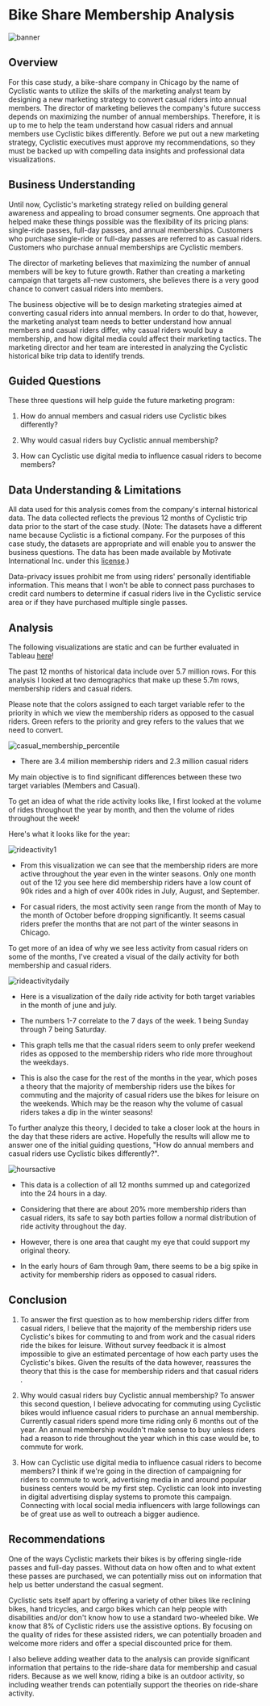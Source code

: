 # Bike Share Membership Analysis

![banner](Visuals/banner.png)

## Overview

For this case study, a bike-share company in Chicago by the name of Cyclistic wants to utilize the skills of the marketing analyst team by designing a new marketing strategy to convert casual riders into annual members. The director of marketing believes the company's future success depends on maximizing the number of annual memberships. Therefore, it is up to me to help the team understand how casual riders and annual members use Cyclistic bikes differently. Before we put out a new marketing strategy, Cyclistic executives must approve my recommendations, so they must be backed up with compelling data insights and professional data visualizations.

## Business Understanding

Until now, Cyclistic's marketing strategy relied on building general awareness and appealing to broad consumer segments. One approach that helped make these things possible was the flexibility of its pricing plans: single-ride passes, full-day passes, and annual memberships. Customers who purchase single-ride or full-day passes are referred to as casual riders. Customers who purchase annual memberships are Cyclistic members.

The director of marketing believes that maximizing the number of annual members will be key to future growth. Rather than creating a marketing campaign that targets all-new customers, she believes there is a very good chance to convert casual riders into members.

The business objective will be to design marketing strategies aimed at converting casual riders into annual members. In order to do that, however, the marketing analyst team needs to better understand how annual members and casual riders differ, why casual riders would buy a membership, and how digital media could affect their marketing tactics. The marketing director and her team are interested in analyzing the Cyclistic historical bike trip data to identify trends.

## Guided Questions

These three questions will help guide the future marketing program:

1.  How do annual members and casual riders use Cyclistic bikes differently?

2.  Why would casual riders buy Cyclistic annual membership?

3.  How can Cyclistic use digital media to influence casual riders to become members?

## Data Understanding & Limitations

All data used for this analysis comes from the company's internal historical data. The data collected reflects the previous 12 months of Cyclistic trip data prior to the start of the case study. (Note: The datasets have a different name because Cyclistic is a fictional company. For the purposes of this case study, the datasets are appropriate and will enable you to answer the business questions. The data has been made available by Motivate International Inc. under this [license](https://ride.divvybikes.com/data-license-agreement).)

Data-privacy issues prohibit me from using riders' personally identifiable information. This means that I won't be able to connect pass purchases to credit card numbers to determine if casual riders live in the Cyclistic service area or if they have purchased multiple single passes.

## Analysis

The following visualizations are static and can be further evaluated in Tableau [here](https://public.tableau.com/authoring/Rideshare-Analysis_V2/Dashboard1#1)!

The past 12 months of historical data include over 5.7 million rows. For this analysis I looked at two demographics that make up these 5.7m rows, membership riders and casual riders.

Please note that the colors assigned to each target variable refer to the priority in which we view the membership riders as opposed to the casual riders. Green refers to the priority and grey refers to the values that we need to convert.

![casual_membership_percentile](Visuals/Membership_Casual%20Count%20(Percentage).png)

-   There are 3.4 million membership riders and 2.3 million casual riders

My main objective is to find significant differences between these two target variables (Members and Casual).

To get an idea of what the ride activity looks like, I first looked at the volume of rides throughout the year by month, and then the volume of rides throughout the week!

Here's what it looks like for the year:

![rideactivity1](Visuals/Count%20of%20Rides(Year).png)

-   From this visualization we can see that the membership riders are more active throughout the year even in the winter seasons. Only one month out of the 12 you see here did membership riders have a low count of 90k rides and a high of over 400k rides in July, August, and September.

-   For casual riders, the most activity seen range from the month of May to the month of October before dropping significantly. It seems casual riders prefer the months that are not part of the winter seasons in Chicago.

To get more of an idea of why we see less activity from casual riders on some of the months, I've created a visual of the daily activity for both membership and casual riders.

![rideactivitydaily](Visuals/Daily%20Ride%20Activity(June&July).png)

-   Here is a visualization of the daily ride activity for both target variables in the month of june and july.

-   The numbers 1-7 correlate to the 7 days of the week. 1 being Sunday through 7 being Saturday.

-   This graph tells me that the casual riders seem to only prefer weekend rides as opposed to the membership riders who ride more throughout the weekdays.

-   This is also the case for the rest of the months in the year, which poses a theory that the majority of membership riders use the bikes for commuting and the majority of casual riders use the bikes for leisure on the weekends. Which may be the reason why the volume of casual riders takes a dip in the winter seasons!

To further analyze this theory, I decided to take a closer look at the hours in the day that these riders are active. Hopefully the results will allow me to answer one of the initial guiding questions, "How do annual members and casual riders use Cyclistic bikes differently?".

![hoursactive](Visuals/Hour%20of%20Day%20Active.png)

-   This data is a collection of all 12 months summed up and categorized into the 24 hours in a day.

-   Considering that there are about 20% more membership riders than casual riders, its safe to say both parties follow a normal distribution of ride activity throughout the day.

-   However, there is one area that caught my eye that could support my original theory.

-   In the early hours of 6am through 9am, there seems to be a big spike in activity for membership riders as opposed to casual riders.

## Conclusion

1.  To answer the first question as to how membership riders differ from casual riders, I believe that the majority of the membership riders use Cyclistic's bikes for commuting to and from work and the casual riders ride the bikes for leisure. Without survey feedback it is almost impossible to give an estimated percentage of how each party uses the Cyclistic's bikes. Given the results of the data however, reassures the theory that this is the case for membership riders and that casual riders .

2.  Why would casual riders buy Cyclistic annual membership? To answer this second question, I believe advocating for commuting using Cyclistic bikes would influence casual riders to purchase an annual membership. Currently casual riders spend more time riding only 6 months out of the year. An annual membership wouldn't make sense to buy unless riders had a reason to ride throughout the year which in this case would be, to commute for work.

3.  How can Cyclistic use digital media to influence casual riders to become members? I think if we're going in the direction of campaigning for riders to commute to work, advertising media in and around popular business centers would be my first step. Cyclistic can look into investing in digital advertising display systems to promote this campaign. Connecting with local social media influencers with large followings can be of great use as well to outreach a bigger audience.

## Recommendations

One of the ways Cyclistic markets their bikes is by offering single-ride passes and full-day passes. Without data on how often and to what extent these passes are purchased, we can potentially miss out on information that help us better understand the casual segment.

Cyclistic sets itself apart by offering a variety of other bikes like reclining bikes, hand tricycles, and cargo bikes which can help people with disabilities and/or don't know how to use a standard two-wheeled bike. We know that 8% of Cyclistic riders use the assistive options. By focusing on the quality of rides for these assisted riders, we can potentially broaden and welcome more riders and offer a special discounted price for them.

I also believe adding weather data to the analysis can provide significant information that pertains to the ride-share data for membership and casual riders. Because as we well know, riding a bike is an outdoor activity, so including weather trends can potentially support the theories on ride-share activity.
